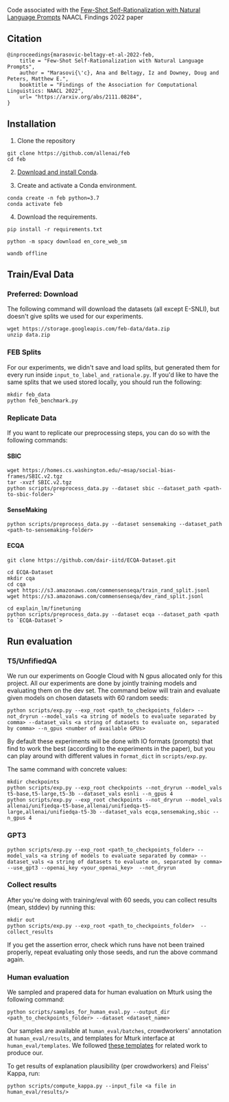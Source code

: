 
Code associated with the [Few-Shot Self-Rationalization with Natural Language Prompts](https://arxiv.org/abs/2111.08284) NAACL Findings 2022 paper

## Citation 

```
@inproceedings{marasovic-beltagy-et-al-2022-feb,
    title = "Few-Shot Self-Rationalization with Natural Language Prompts",
    author = "Marasovi{\'c}, Ana and Beltagy, Iz and Downey, Doug and Peters, Matthew E.",
    booktitle = "Findings of the Association for Computational Linguistics: NAACL 2022",
    url= "https://arxiv.org/abs/2111.08284",
}

```
## Installation

1. Clone the repository

```
git clone https://github.com/allenai/feb
cd feb
```

2. [Download and install Conda](https://conda.io/projects/conda/en/latest/user-guide/install/index.html).

3. Create and activate a Conda environment. 

```
conda create -n feb python=3.7
conda activate feb
```

4. Download the requirements. 

```
pip install -r requirements.txt

python -m spacy download en_core_web_sm

wandb offline
```

## Train/Eval Data

### Preferred: Download 

The following command will download the datasets (all except E-SNLI), but doesn't give splits we used for our experiments.

```
wget https://storage.googleapis.com/feb-data/data.zip
unzip data.zip
```

### FEB Splits

For our experiments, we didn't save and load splits, but generated them for every run inside `input_to_label_and_rationale.py`. If you'd like to have the same splits that we used stored locally, you should run the following:

```
mkdir feb_data
python feb_benchmark.py
```


### Replicate Data 

If you want to replicate our preprocessing steps, you can do so with the following commands:

#### SBIC 

```
wget https://homes.cs.washington.edu/~msap/social-bias-frames/SBIC.v2.tgz
tar -xvzf SBIC.v2.tgz
python scripts/preprocess_data.py --dataset sbic --dataset_path <path-to-sbic-folder>`
```
#### SenseMaking 

```
python scripts/preprocess_data.py --dataset sensemaking --dataset_path <path-to-sensemaking-folder>
```

#### ECQA
```
git clone https://github.com/dair-iitd/ECQA-Dataset.git

cd ECQA-Dataset 
mkdir cqa
cd cqa
wget https://s3.amazonaws.com/commensenseqa/train_rand_split.jsonl 
wget https://s3.amazonaws.com/commensenseqa/dev_rand_split.jsonl

cd explain_lm/finetuning
python scripts/preprocess_data.py --dataset ecqa --dataset_path <path to `ECQA-Dataset`>
```

## Run evaluation

### T5/UnfifiedQA

We run our experiments on Google Cloud with N gpus allocated only for this project. All our experiments are done by jointly training models and evaluating them on the dev set. The command below will train and evaluate given models on chosen datasets with 60 random seeds: 

```
python scripts/exp.py --exp_root <path_to_checkpoints_folder> --not_dryrun --model_vals <a string of models to evaluate separated by comma> --dataset_vals <a string of datasets to evaluate on, separated by comma> --n_gpus <number of available GPUs>
```

By default these experiments will be done with IO formats (prompts) that find to work the best (according to the experiments in the paper), but you can play around with different values in `format_dict` in `scripts/exp.py`.

The same command with concrete values: 

```
mkdir checkpoints
python scripts/exp.py --exp_root checkpoints --not_dryrun --model_vals t5-base,t5-large,t5-3b --dataset_vals esnli --n_gpus 4
python scripts/exp.py --exp_root checkpoints --not_dryrun --model_vals allenai/unifiedqa-t5-base,allenai/unifiedqa-t5-large,allenai/unifiedqa-t5-3b --dataset_vals ecqa,sensemaking,sbic --n_gpus 4
```


### GPT3 

```
python scripts/exp.py --exp_root <path_to_checkpoints_folder> --model_vals <a string of models to evaluate separated by comma> --dataset_vals <a string of datasets to evaluate on, separated by comma>  --use_gpt3 --openai_key <your_openai_key>  --not_dryrun
```

### Collect results 

After you're doing with training/eval with 60 seeds, you can collect results (mean, stddev) by running this: 

```
mkdir out
python scripts/exp.py --exp_root <path_to_checkpoints_folder>  --collect_results
```

If you get the assertion error, check which runs have not been trained properly, repeat evaluating only those seeds, and run the above command again. 

### Human evaluation

We sampled and prapered data for human evaluation on Mturk using the following command: 
```
python scripts/samples_for_human_eval.py --output_dir <path_to_checkpoints_folder> --dataset <dataset_name>
```

Our samples are available at `human_eval/batches`, crowdworkers' annotation at `human_eval/results`, and templates for Mturk interface at `human_eval/templates`. We followed [these templates](https://github.com/maximek3/e-ViL/tree/main/eViL_Mturk) for related work to produce our. 

To get results of explanation plausibility (per crowdworkers) and Fleiss' Kappa, run: 

```
python scripts/compute_kappa.py --input_file <a file in human_eval/results/>
```
